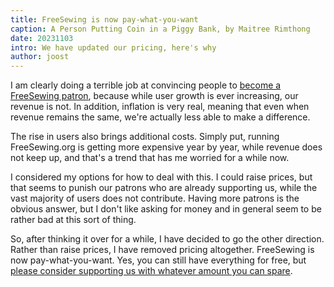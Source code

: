 ```yaml
---
title: FreeSewing is now pay-what-you-want
caption: A Person Putting Coin in a Piggy Bank, by Maitree Rimthong
date: 20231103
intro: We have updated our pricing, here's why
author: joost
---
```


I am clearly doing a terrible job at convincing people to [become a FreeSewing patron](/patrons/join), because while user growth is ever increasing, our revenue is not. In addition, inflation is very real, meaning that even when revenue remains the same, we're actually less able to make a difference.

The rise in users also brings additional costs. Simply put, running FreeSewing.org is getting more expensive year by year, while revenue does not keep up, and that's a trend that has me worried for a while now.

I considered my options for how to deal with this. I could raise prices, but that seems to punish our patrons who are already supporting us, while the vast majority of users does not contribute.
Having more patrons is the obvious answer, but I don't like asking for money and in general seem to be rather bad at this sort of thing.

So, after thinking it over for a while, I have decided to go the other direction. Rather than raise prices, I have removed pricing altogether. FreeSewing is now pay-what-you-want. Yes, you can still have everything for free, but [please consider supporting us with whatever amount you can spare](/patrons/join).

